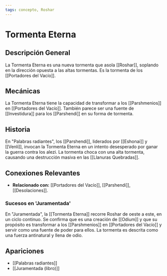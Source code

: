 ```yaml
---
tags: concepto, Roshar
---
```


# Tormenta Eterna

## Descripción General
La Tormenta Eterna es una nueva tormenta que asola [[Roshar]], soplando en la dirección opuesta a las altas tormentas. Es la tormenta de los [[Portadores del Vacío]].

## Mecánicas
La Tormenta Eterna tiene la capacidad de transformar a los [[Parshmenios]] en [[Portadores del Vacío]]. También parece ser una fuente de [[Investidura]] para los [[Parshendi]] en su forma de tormenta.

## Historia
En "Palabras radiantes", los [[Parshendi]], liderados por [[Eshonai]] y [[Venli]], invocan la Tormenta Eterna en un intento desesperado por ganar la guerra contra los alezi. La tormenta choca con una alta tormenta, causando una destrucción masiva en las [[Llanuras Quebradas]].

## Conexiones Relevantes
* **Relacionado con:** [[Portadores del Vacío]], [[Parshendi]], [[Desolaciones]].

### Sucesos en 'Juramentada'
En "Juramentada", la [[Tormenta Eterna]] recorre Roshar de oeste a este, en un ciclo continuo. Se confirma que es una creación de [[Odium]] y que su propósito es transformar a los [[Parshmenios]] en [[Portadores del Vacío]] y servir como una fuente de poder para ellos. La tormenta es descrita como una fuerza antinatural y llena de odio.

## Apariciones
* [[Palabras radiantes]]
* [[Juramentada (libro)]]
